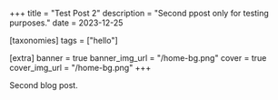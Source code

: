 +++
title = "Test Post 2"
description = "Second ppost only for testing purposes."
date = 2023-12-25

[taxonomies]
tags = ["hello"]

[extra]
banner = true
banner_img_url = "/home-bg.png"
cover = true
cover_img_url = "/home-bg.png"
+++

Second blog post.
